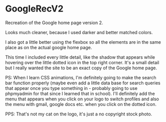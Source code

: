 # GoogleRecV2
Recreation of the Google home page version 2.

Looks much cleaner, because I used darker and better matched colors.

I also got a little better using the flexbox so all the elements are in the same place as on the actual google home page.

This time I included every little detail, like the shadow that appears while hovering over the little dotted icon in the top right corner. It's a small detail but I really wanted the site to be an exact copy of the Google home page.

PS: When I learn CSS animations, I'm definitely going to make the search bar function properly (maybe even add a little data base for search queries that appear once you type something in - probably going to use phpmyadmin for that since I learned that in school). I'll definitely add the menu that appears when you click on your logo to switch profiles and also the menu with gmail, google docs etc. when you click on the dotted icon.

PPS: That's not my cat on the logo, it's just a no copyright stock photo.
